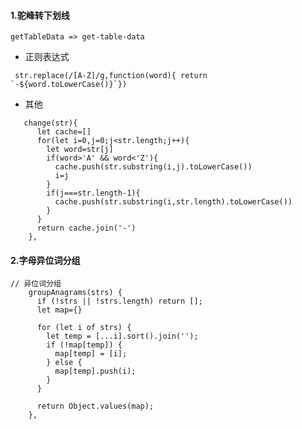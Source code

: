 <!--
 * @Author: jxzuo
 * @Date: 2021-04-24 22:36:37
 * @LastEditTime: 2021-04-24 23:34:50
 * @LastEditors: jxzuo
-->
#### 1.驼峰转下划线
`getTableData => get-table-data`
* 正则表达式
```
 str.replace(/[A-Z]/g,function(word){ return `-${word.toLowerCase()}`})
```
* 其他
```
   change(str){
      let cache=[]
      for(let i=0,j=0;j<str.length;j++){
        let word=str[j]
        if(word>'A' && word<'Z'){
          cache.push(str.substring(i,j).toLowerCase())
          i=j
        }
        if(j===str.length-1){
          cache.push(str.substring(i,str.length).toLowerCase())
        }
      }
      return cache.join('-')
    },
```
#### 2.字母异位词分组
```
// 异位词分组
    groupAnagrams(strs) {
      if (!strs || !strs.length) return [];
      let map={}

      for (let i of strs) {
        let temp = [...i].sort().join('');
        if (!map[temp]) {
          map[temp] = [i];
        } else {
          map[temp].push(i);
        }
      }

      return Object.values(map);
    },
```